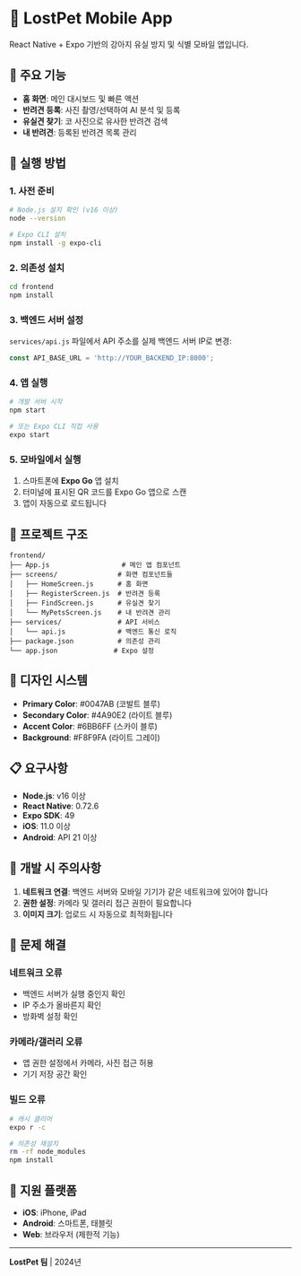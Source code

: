 # 🐾 LostPet Mobile App

React Native + Expo 기반의 강아지 유실 방지 및 식별 모바일 앱입니다.

## 📱 주요 기능

- **홈 화면**: 메인 대시보드 및 빠른 액션
- **반려견 등록**: 사진 촬영/선택하여 AI 분석 및 등록
- **유실견 찾기**: 코 사진으로 유사한 반려견 검색
- **내 반려견**: 등록된 반려견 목록 관리

## 🚀 실행 방법

### 1. 사전 준비

```bash
# Node.js 설치 확인 (v16 이상)
node --version

# Expo CLI 설치
npm install -g expo-cli
```

### 2. 의존성 설치

```bash
cd frontend
npm install
```

### 3. 백엔드 서버 설정

`services/api.js` 파일에서 API 주소를 실제 백엔드 서버 IP로 변경:

```javascript
const API_BASE_URL = 'http://YOUR_BACKEND_IP:8000';
```

### 4. 앱 실행

```bash
# 개발 서버 시작
npm start

# 또는 Expo CLI 직접 사용
expo start
```

### 5. 모바일에서 실행

1. 스마트폰에 **Expo Go** 앱 설치
2. 터미널에 표시된 QR 코드를 Expo Go 앱으로 스캔
3. 앱이 자동으로 로드됩니다

## 📂 프로젝트 구조

```
frontend/
├── App.js                  # 메인 앱 컴포넌트
├── screens/               # 화면 컴포넌트들
│   ├── HomeScreen.js      # 홈 화면
│   ├── RegisterScreen.js  # 반려견 등록
│   ├── FindScreen.js      # 유실견 찾기
│   └── MyPetsScreen.js    # 내 반려견 관리
├── services/              # API 서비스
│   └── api.js             # 백엔드 통신 로직
├── package.json           # 의존성 관리
└── app.json              # Expo 설정
```

## 🎨 디자인 시스템

- **Primary Color**: #0047AB (코발트 블루)
- **Secondary Color**: #4A90E2 (라이트 블루)
- **Accent Color**: #6BB6FF (스카이 블루)
- **Background**: #F8F9FA (라이트 그레이)

## 📋 요구사항

- **Node.js**: v16 이상
- **React Native**: 0.72.6
- **Expo SDK**: 49
- **iOS**: 11.0 이상
- **Android**: API 21 이상

## 🔧 개발 시 주의사항

1. **네트워크 연결**: 백엔드 서버와 모바일 기기가 같은 네트워크에 있어야 합니다
2. **권한 설정**: 카메라 및 갤러리 접근 권한이 필요합니다
3. **이미지 크기**: 업로드 시 자동으로 최적화됩니다

## 🐛 문제 해결

### 네트워크 오류
- 백엔드 서버가 실행 중인지 확인
- IP 주소가 올바른지 확인
- 방화벽 설정 확인

### 카메라/갤러리 오류
- 앱 권한 설정에서 카메라, 사진 접근 허용
- 기기 저장 공간 확인

### 빌드 오류
```bash
# 캐시 클리어
expo r -c

# 의존성 재설치
rm -rf node_modules
npm install
```

## 📱 지원 플랫폼

- **iOS**: iPhone, iPad
- **Android**: 스마트폰, 태블릿
- **Web**: 브라우저 (제한적 기능)

---

**LostPet 팀** | 2024년 